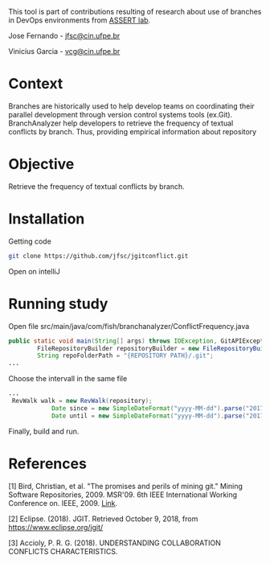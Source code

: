 This tool is part of contributions resulting of research about use of branches in DevOps environments from [ASSERT lab](http://assertlab.com/). 

Jose Fernando - jfsc@cin.ufpe.br

Vinicius Garcia - vcg@cin.ufpe.br

# Context
Branches are historically used to help develop teams on coordinating their parallel development through version control systems tools (ex.Git). BranchAnalyzer help developers to retrieve the frequency of textual conflicts by branch. Thus, providing empirical information about repository

# Objective
Retrieve the frequency of textual conflicts by branch. 

# Installation
Getting code
```bash
git clone https://github.com/jfsc/jgitconflict.git 
```
Open on intelliJ

#  Running study
Open file src/main/java/com/fish/branchanalyzer/ConflictFrequency.java 
```java
public static void main(String[] args) throws IOException, GitAPIException {
        FileRepositoryBuilder repositoryBuilder = new FileRepositoryBuilder();
        String repoFolderPath = "{REPOSITORY PATH}/.git";
...
```
Choose the intervall in the same file
```java
...
 RevWalk walk = new RevWalk(repository);
            Date since = new SimpleDateFormat("yyyy-MM-dd").parse("2017-09-17");
            Date until = new SimpleDateFormat("yyyy-MM-dd").parse("2017-09-28");
```
Finally, build and run.


# References

[1] Bird, Christian, et al. "The promises and perils of mining git." Mining Software Repositories, 2009. MSR'09. 6th IEEE International Working Conference on. IEEE, 2009. [Link](http://cs.queensu.ca/~ahmed/home/teaching/CISC880/F10/papers/MiningGit_MSR2009.pdf).

[2] Eclipse. (2018). JGIT. Retrieved October 9, 2018, from https://www.eclipse.org/jgit/

[3] Accioly, P. R. G. (2018). UNDERSTANDING COLLABORATION CONFLICTS CHARACTERISTICS.
